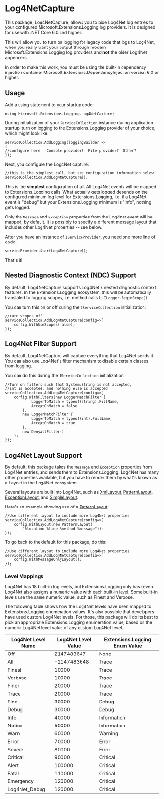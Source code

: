
# Log4NetCapture

This package, Log4NetCapture, allows you to pipe Log4Net log entries to your configured Microsoft.Extensions.Logging log providers.  It is designed for use with .NET Core 6.0 and higher.

This will allow you to turn on logging for legacy code that logs to Log4Net, when you really want your output through modern Microsoft.Extensions.Logging log providers and **not** the older Log4Net appenders.

In order to make this work, you must be using the built-in dependency injection container Microsoft.Extensions.DependencyInjection version 6.0 or higher.

## Usage
Add a using statement to your startup code:

    using Microsoft.Extensions.Logging.Log4NetCapture;

During initialization of your `ServiceCollection` instance during application startup, turn on logging to the Extensions.Logging provider of your choice, which might look like:

    serviceCollection.AddLogging(loggingBuilder =>
    {
    //configure here.  Console provider?  File provider?  Other?
    });

Next, you configure the Log4Net capture:

    //this is the simplest call, but see configuration information below
    serviceCollection.AddLog4NetCapture();

This is the **simplest** configuration of all.  All Log4Net events will be mapped to Extensions.Logging calls.  What actually gets logged depends on the configured minimum log level for Extensions.Logging, i.e. if a Log4Net event is "debug" but your Extensions.Logging minimum is "info", nothing gets logged.

Only the `Message` and `Exception` properties from the Log4net event will be mapped, by default.  It is possibly to specify a different message layout that includes other Log4Net properties -- see below.

After you have an instance of `IServiceProvider`, you need one more line of code:

    serviceProvider.StartLog4NetCapture();

That's it!

## Nested Diagnostic Context (NDC) Support
By default, Log4NetCapture supports Log4Net's nested diagnostic context features.  In the Extensions.Logging ecosystem, this will be automatically translated to logging scopes, i.e. method calls to `ILogger.BeginScope()`. 

You can turn this on or off during the `IServiceCollection` initialization:

    //turn scopes off
    serviceCollection.AddLog4NetCapture(config=>{
	    config.WithUseScopes(false);
    });

## Log4Net Filter Support
By default, Log4NetCapture will capture everything that Log4Net sends it.  You can also use Log4Net's filter mechanism to disable certain classes from logging. 

You can do this during the `IServiceCollection` initialization:

    //Turn on filters such that System.String is not accepted,
    //int is accepted, and nothing else is accepted
    serviceCollection.AddLog4NetCapture(config=>{
	    config.WithFilters(new LoggerMatchFilter { 
			    LoggerToMatch = typeof(string).FullName, 
			    AcceptOnMatch = false
			},
			new LoggerMatchFilter { 
				LoggerToMatch = typeof(int).FullName,
				AcceptOnMatch = true 
			},
			new DenyAllFilter()
		);
    });

## Log4Net Layout Support
By default, this package takes the `Message` and `Exception` properties from Log4Net entries, and sends them to Extensions.Logging.  Log4Net has many other properties available, but you have to render them by what's known as a Layout in the Log4Net ecosystem.

Several layouts are built into Log4Net, such as [XmlLayout](https://logging.apache.org/log4net/log4net-1.2.13/release/sdk/log4net.Layout.XmlLayout.html), [PatternLayout](https://logging.apache.org/log4net/log4net-1.2.13/release/sdk/log4net.Layout.PatternLayout.html), [ExceptionLayout](https://logging.apache.org/log4net/log4net-1.2.13/release/sdk/log4net.Layout.ExceptionLayout.html), and [SimpleLayout](https://logging.apache.org/log4net/log4net-1.2.13/release/sdk/log4net.Layout.SimpleLayout.html).

Here's an example showing use of a [PatternLayout](https://logging.apache.org/log4net/log4net-1.2.13/release/sdk/log4net.Layout.PatternLayout.html):

    //Use different layout to include more Log4Net properties
    serviceCollection.AddLog4NetCapture(config=>{
	    config.WithLayout(new PatternLayout(
		    "%location %line %method %message"));
    });

To go back to the default for this package, do this:

    //Use different layout to include more Log4Net properties
    serviceCollection.AddLog4NetCapture(config=>{
	    config.WithMessageOnlyLayout();
    });


### Level Mappings
Log4Net has 18 built-in log levels, but Extensions.Logging only has seven.  Log4Net also assigns a numeric value with each built-in level.  Some built-in levels use the same numeric value, such as Finest and Verbose.

The following table shows how the Log4Net levels have been mapped to Extensions.Logging enumeration values.  It's also possible that developers have used custom Log4Net levels.  For those, this package will do its best to pick an appropriate Extensions.Logging enumeration value, based on the numeric Log4Net level value of any custom Log4Net level.

| Log4Net Level Name|Log4Net Level Value|Extensions.Logging Enum Value  |
|--|--|--|
| Off |2147483647|None  |
| All |-2147483648|Trace  |
| Finest |10000|Trace  |
| Verbose |10000|Trace  |
| Finer |20000|Trace  |
| Trace |20000|Trace  |
| Fine |30000|Debug  |
| Debug |30000|Debug  |
| Info |40000|Information  |
| Notice |50000|Information  |
| Warn |60000|Warning  |
| Error |70000|Error  |
| Severe |80000|Error  |
| Critical |90000|Critical  |
| Alert |100000|Critical  |
| Fatal |110000|Critical  |
| Emergency |120000|Critical  |
| Log4Net_Debug |120000|Critical  |